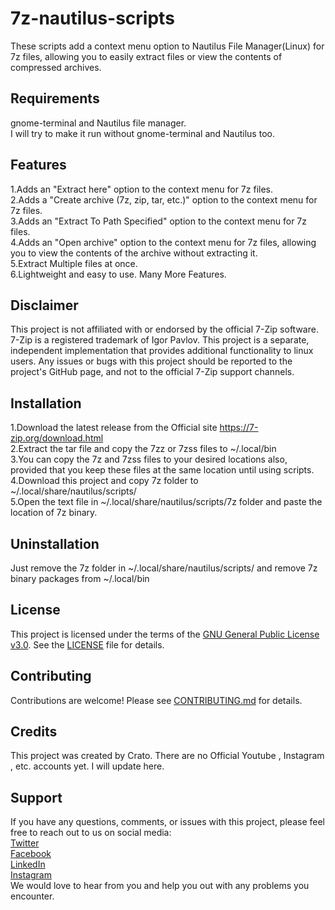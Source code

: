 # 7z-nautilus-scripts
These scripts add a context menu option to Nautilus File Manager(Linux) for 7z files, allowing you to easily extract files or view the contents of compressed archives. 
## Requirements
gnome-terminal and Nautilus file manager.<br>
I will try to make it run without gnome-terminal and Nautilus too.
## Features
1.Adds an "Extract here" option to the context menu for 7z files.<br>
2.Adds a "Create archive (7z, zip, tar, etc.)" option to the context menu for 7z files.<br>
3.Adds an "Extract To Path Specified" option to the context menu for 7z files.<br>
4.Adds an "Open archive" option to the context menu for 7z files, allowing you to view the contents of the archive without extracting it.<br>
5.Extract Multiple files at once.<br>
6.Lightweight and easy to use. Many More Features.<br>
## Disclaimer
This project is not affiliated with or endorsed by the official 7-Zip software. 7-Zip is a registered trademark of Igor Pavlov. This project is a separate, independent implementation that provides additional functionality to linux users. Any issues or bugs with this project should be reported to the project's GitHub page, and not to the official 7-Zip support channels.
## Installation
1.Download the latest release from the Official site https://7-zip.org/download.html<br>
2.Extract the tar file and copy the 7zz or 7zss files to ~/.local/bin <br>
3.You can copy the 7z and 7zss files to your desired locations also, provided that you keep these files at the same location until using scripts.<br>
4.Download this project and copy 7z folder to ~/.local/share/nautilus/scripts/<br>
5.Open the text file in ~/.local/share/nautilus/scripts/7z folder and paste the location of 7z binary.<br>
## Uninstallation
Just remove the 7z folder in ~/.local/share/nautilus/scripts/ and remove 7z binary packages from ~/.local/bin
## License
This project is licensed under the terms of the [GNU General Public License v3.0](https://www.gnu.org/licenses/gpl-3.0.en.html). See the [LICENSE](LICENSE) file for details.
## Contributing
Contributions are welcome! Please see [CONTRIBUTING.md](CONTRIBUTING.md) for details.
## Credits
This project was created by Crato. There are no Official Youtube , Instagram , etc. accounts yet. I will update here.
## Support
If you have any questions, comments, or issues with this project, please feel free to reach out to us on social media:<br>
[Twitter](https://twitter.com)<br>
[Facebook](https://www.facebook.com)<br>
[LinkedIn](https://www.linkedin.com)<br>
[Instagram](https://www.instagram.com)<br>
We would love to hear from you and help you out with any problems you encounter.<br>
